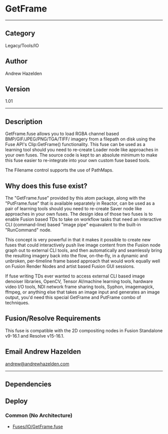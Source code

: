 # GetFrame
___

## Category
Legacy/Tools/IO

## Author
Andrew Hazelden

## Version
1.01

___

## Description
<p>GetFrame.fuse allows you to load RGBA channel based BMP/GIF/JPEG/PNG/TGA/TIFF/ imagery from a filepath on disk using the Fuse API's Clip:GetFrame() functionality. This fuse can be used as a learning tool should you need to re-create Loader node like approaches in your own fuses. The source code is kept to an absolute minimum to make this fuse easier to re-integrate into your own custom fuse based tools.</p>
	
<p>The Filename control supports the use of PathMaps.</p>

<h2>Why does this fuse exist?</h2>

<p>The "GetFrame.fuse" provided by this atom package, along with the "PutFrame.fuse" that is available separately in Reactor, can be used as a pair of learning tools should you need to re-create Saver node like approaches in your own fuses. The design idea of those two fuses is to enable Fusion based TDs to take on workflow tasks that need an interactive CLI (command-line) based "image pipe" equavalent to the built-in "RunCommand" node.</p>

<p>This concept is very powerful in that it makes it possible to create new fuses that could interactively push live image content from the Fusion node graph out to external CLI tools, and then automatically and seamlessly bring the resulting imagery back into the flow, on-the-fly, in a dynamic and unbroken, per-timeline frame based approach that would work equally well on Fusion Render Nodes and artist based Fusion GUI sessions.</p>

<p>If fuse writing TDs ever wanted to access external CLI based image denoiser libraries, OpenCV, Tensor AI/machine learning tools, hardware video I/O tools, NDI network frame sharing tools, Syphon, imagemagick, ffmpeg, or anything else that takes an image input and generates an image output, you'd need this special GetFrame and PutFrame combo of techniques.</p>


<h2>Fusion/Resolve Requirements</h2>

<p>This fuse is compatible with the 2D compositing nodes in Fusion Standalone v9-16.1 and Resolve v15-16.1.</p>

<h2>Email Andrew Hazelden</h2>
<p><a href="mailto:andrew@andrewhazelden.com">andrew@andrewhazelden.com</a></p>


___

## Dependencies

## Deploy

### Common (No Architecture)

<ul>
<li><a href="https://gitlab.com/WeSuckLess/Reactor/-/blob/master/Atoms/com.AndrewHazelden.GetFrame/Fuses/IO/GetFrame.fuse?ref_type=heads">Fuses/IO/GetFrame.fuse</a></li>
</ul>
